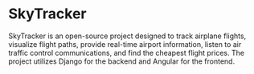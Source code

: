 # SkyTracker
SkyTracker is an open-source project designed to track airplane flights, visualize flight paths, provide real-time airport information, listen to air traffic control communications, and find the cheapest flight prices. The project utilizes Django for the backend and Angular for the frontend.

